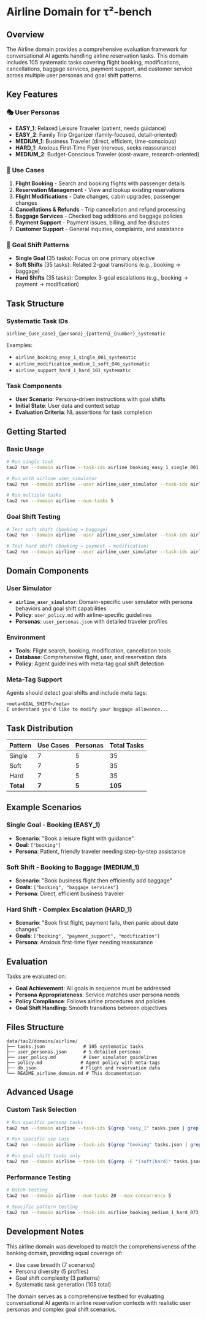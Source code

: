 # Airline Domain for τ²-bench

## Overview

The Airline domain provides a comprehensive evaluation framework for conversational AI agents handling airline reservation tasks. This domain includes 105 systematic tasks covering flight booking, modifications, cancellations, baggage services, payment support, and customer service across multiple user personas and goal shift patterns.

## Key Features

### 🎭 **User Personas**
- **EASY_1**: Relaxed Leisure Traveler (patient, needs guidance)
- **EASY_2**: Family Trip Organizer (family-focused, detail-oriented) 
- **MEDIUM_1**: Business Traveler (direct, efficient, time-conscious)
- **HARD_1**: Anxious First-Time Flyer (nervous, seeks reassurance)
- **MEDIUM_2**: Budget-Conscious Traveler (cost-aware, research-oriented)

### 🎯 **Use Cases**
1. **Flight Booking** - Search and booking flights with passenger details
2. **Reservation Management** - View and lookup existing reservations
3. **Flight Modifications** - Date changes, cabin upgrades, passenger changes
4. **Cancellations & Refunds** - Trip cancellation and refund processing
5. **Baggage Services** - Checked bag additions and baggage policies
6. **Payment Support** - Payment issues, billing, and fee disputes
7. **Customer Support** - General inquiries, complaints, and assistance

### 🔄 **Goal Shift Patterns**
- **Single Goal** (35 tasks): Focus on one primary objective
- **Soft Shifts** (35 tasks): Related 2-goal transitions (e.g., booking → baggage)
- **Hard Shifts** (35 tasks): Complex 3-goal escalations (e.g., booking → payment → modification)

## Task Structure

### Systematic Task IDs
```
airline_{use_case}_{persona}_{pattern}_{number}_systematic
```

Examples:
- `airline_booking_easy_1_single_001_systematic`
- `airline_modification_medium_1_soft_046_systematic`
- `airline_support_hard_1_hard_101_systematic`

### Task Components
- **User Scenario**: Persona-driven instructions with goal shifts
- **Initial State**: User data and context setup
- **Evaluation Criteria**: NL assertions for task completion

## Getting Started

### Basic Usage
```bash
# Run single task
tau2 run --domain airline --task-ids airline_booking_easy_1_single_001_systematic

# Run with airline user simulator
tau2 run --domain airline --user airline_user_simulator --task-ids airline_booking_easy_1_soft_036_systematic

# Run multiple tasks
tau2 run --domain airline --num-tasks 5
```

### Goal Shift Testing
```bash
# Test soft shift (booking → baggage)
tau2 run --domain airline --user airline_user_simulator --task-ids airline_booking_easy_1_soft_036_systematic

# Test hard shift (booking → payment → modification)  
tau2 run --domain airline --user airline_user_simulator --task-ids airline_booking_easy_1_hard_071_systematic
```

## Domain Components

### User Simulator
- **`airline_user_simulator`**: Domain-specific user simulator with persona behaviors and goal shift capabilities
- **Policy**: `user_policy.md` with airline-specific guidelines
- **Personas**: `user_personas.json` with detailed traveler profiles

### Environment
- **Tools**: Flight search, booking, modification, cancellation tools
- **Database**: Comprehensive flight, user, and reservation data
- **Policy**: Agent guidelines with meta-tag goal shift detection

### Meta-Tag Support
Agents should detect goal shifts and include meta tags:
```
<meta>GOAL_SHIFT</meta>
I understand you'd like to modify your baggage allowance...
```

## Task Distribution

| Pattern | Use Cases | Personas | Total Tasks |
|---------|-----------|----------|-------------|
| Single  | 7         | 5        | 35          |
| Soft    | 7         | 5        | 35          |
| Hard    | 7         | 5        | 35          |
| **Total** | **7**   | **5**    | **105**     |

## Example Scenarios

### Single Goal - Booking (EASY_1)
- **Scenario**: "Book a leisure flight with guidance"
- **Goal**: `["booking"]`
- **Persona**: Patient, friendly traveler needing step-by-step assistance

### Soft Shift - Booking to Baggage (MEDIUM_1)  
- **Scenario**: "Book business flight then efficiently add baggage"
- **Goals**: `["booking", "baggage_services"]`
- **Persona**: Direct, efficient business traveler

### Hard Shift - Complex Escalation (HARD_1)
- **Scenario**: "Book first flight, payment fails, then panic about date changes"
- **Goals**: `["booking", "payment_support", "modification"]`
- **Persona**: Anxious first-time flyer needing reassurance

## Evaluation

Tasks are evaluated on:
- **Goal Achievement**: All goals in sequence must be addressed
- **Persona Appropriateness**: Service matches user persona needs
- **Policy Compliance**: Follows airline procedures and policies
- **Goal Shift Handling**: Smooth transitions between objectives

## Files Structure

```
data/tau2/domains/airline/
├── tasks.json              # 105 systematic tasks
├── user_personas.json      # 5 detailed personas
├── user_policy.md          # User simulator guidelines
├── policy.md              # Agent policy with meta-tags
├── db.json                # Flight and reservation data
└── README_airline_domain.md # This documentation
```

## Advanced Usage

### Custom Task Selection
```bash
# Run specific persona tasks
tau2 run --domain airline --task-ids $(grep "easy_1" tasks.json | grep -o "airline_[^\"]*")

# Run specific use case
tau2 run --domain airline --task-ids $(grep "booking" tasks.json | grep -o "airline_[^\"]*")

# Run goal shift tasks only
tau2 run --domain airline --task-ids $(grep -E "(soft|hard)" tasks.json | grep -o "airline_[^\"]*")
```

### Performance Testing
```bash
# Batch testing
tau2 run --domain airline --num-tasks 20 --max-concurrency 5

# Specific pattern testing
tau2 run --domain airline --task-ids airline_booking_medium_1_hard_073_systematic airline_cancellation_hard_1_soft_054_systematic
```

## Development Notes

This airline domain was developed to match the comprehensiveness of the banking domain, providing equal coverage of:
- Use case breadth (7 scenarios)
- Persona diversity (5 profiles) 
- Goal shift complexity (3 patterns)
- Systematic task generation (105 total)

The domain serves as a comprehensive testbed for evaluating conversational AI agents in airline reservation contexts with realistic user personas and complex goal shift scenarios.
